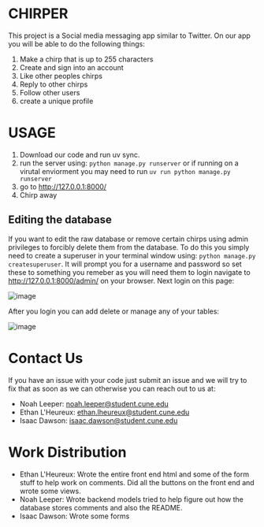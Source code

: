 # CHIRPER
This project is a Social media messaging app similar to Twitter. On our app you will be able to do the following things:
1. Make a chirp that is up to 255 characters
2. Create and sign into an account
3. Like other peoples chirps
4. Reply to other chirps
5. Follow other users
6. create a unique profile

# USAGE
1. Download our code and run uv sync.
2. run the server using: `python manage.py runserver` or if running on a virutal enviorment you may need to run `uv run python manage.py runserver`
3. go to http://127.0.0.1:8000/
4. Chirp away

## Editing the database
If you want to edit the raw database or remove certain chirps using admin privileges to forcibly delete them from the database.
To do this you simply need to create a superuser in your terminal window using: `python manage.py createsuperuser`.
It will prompt you for a username and password so set these to something you remeber as you will need them to login
navigate to http://127.0.0.1:8000/admin/ on your browser.
Next login on this page:

![image](https://github.com/user-attachments/assets/91d7a7b7-7df9-42ba-9496-2f72c647f5df)

After you login you can add delete or manage any of your tables:

![image](https://github.com/user-attachments/assets/512865b7-3b84-47a8-a00b-9ca123f43083)

# Contact Us
If you have an issue with your code just submit an issue and we will try to fix that as soon as we can otherwise you can reach out to us at:
- Noah Leeper: noah.leeper@student.cune.edu
- Ethan L'Heureux: ethan.lheureux@student.cune.edu
- Isaac Dawson: isaac.dawson@student.cune.edu

# Work Distribution
- Ethan L'Heureux: Wrote the entire front end html and some of the form stuff to help work on comments. Did all the buttons on the front end and wrote some views.
- Noah Leeper: Wrote backend models tried to help figure out how the database stores comments and also the README.
- Isaac Dawson: Wrote some forms
